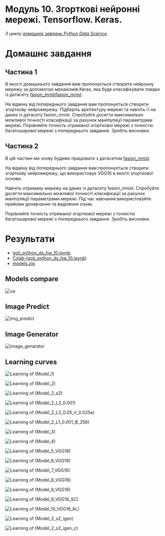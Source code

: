 # Модуль 10. Згорткові нейронні мережі. Tensorflow. Keras.

*З циклу [домашніх завдань Python Data Science](https://github.com/lexxai/goit_python_data_sciense_homework).*

# Домашнє завдання

## Частина 1

В якості домашнього завдання вам пропонується створити нейронну мережу за допомогою механізмів Keras, яка буде класифікувати товари із датасету [fasion_mnist](https://www.tensorflow.org/datasets/catalog/fashion_mnist)[fasion_mnist](https://www.tensorflow.org/datasets/catalog/fashion_mnist).

На відміну від попереднього завдання вам пропонується створити згорткову нейромережу. Підберіть архітектуру мережі та навчіть її на даних із датасету fasion_mnist. Спробуйте досягти максимально можливої точності класифікації за рахунок маніпуляції параметрами мережі. Порівняйте точність отриманої згорткової мережі з точністю багатошарової мережі з попереднього завдання. Зробіть висновки.

## Частина 2

В цій частині ми знову будемо працювати з датасетом [fasion_mnist](https://www.tensorflow.org/datasets/catalog/fashion_mnist).

На відміну від попереднього завдання вам пропонується створити згорткову нейромережу, що використовує VGG16 в якості згорткової основи.

Навчіть отриману мережу на даних із датасету fasion_mnist. Спробуйте досягти максимально можливої точності класифікації за рахунок маніпуляції параметрами мережі. Під час навчання використовуйте прийоми донавчання та виділення ознак.

Порівняйте точність отриманої згорткової мережі з точністю багатошарової мережі з попереднього завдання. Зробіть висновки.


# Результати

- [goit_python_ds_hw_10.ipynb](goit_python_ds_hw_10.ipynb)
- [Colab (goit_python_ds_hw_10.ipynb)](https://drive.google.com/file/d/1UZ0mGqIN2Rqcs3OxCcwLOTiLSasm5oT8/view?usp=sharing)
- [models.zip](https://drive.google.com/file/d/1A1bqwSmqWNuChNcpw9SsQm91-AXhxKRZ/view?usp=drive_link)

## Models compare
![va](hw10_va.png)

## Image Predict
![img_predict](img_predict.png)


## Image Generator
![image_genarator](image_genarator.png)


## Learning curves
![Learning of (Model_1)](img_Model_1_ca.png)

![Learning of (Model_2)](img_Model_2_ca.png)

![Learning of (Model_2_s2)](img_Model_2_s2_ca.png)

![Learning of (Model_2_L2_0.001)](img_Model_2_L2_0.001_ca.png)

![Learning of (Model_2_L2_0.05_lr_0.025e)](img_Model_2_L2_0.05_lr_0.025e_ca.png)

![Learning of (Model_2_L1_0.001_B_256)](img_Model_2_L1_0.001_B_256_ca.png)

![Learning of (Model_3)](img_Model_3_ca.png)

![Learning of (Model_4)](img_Model_4_ca.png)

![Learning of (Model_5_VGG16)](img_Model_5_VGG16_ca.png)

![Learning of (Model_6_VGG16)](img_Model_6_VGG16_ca.png)

![Learning of (Model_7_VGG16)](img_Model_7_VGG16_ca.png)

![Learning of (Model_8_VGG16)](img_Model_8_VGG16_ca.png)

![Learning of (Model_9_VGG16)](img_Model_9_VGG16_ca.png)

![Learning of (Model_9_VGG16_SC)](img_Model_9_VGG16_SC_ca.png)

![Learning of (Model_10_VGG16_AL)](img_Model_10_VGG16_AL_ca.png)

![Learning of (Model_2_s2_igen)](img_Model_2_s2_igen_ca.png)

![Learning of (Model_2_s2_igen_c)](img_Model_2_s2_igen_c_ca.png)


